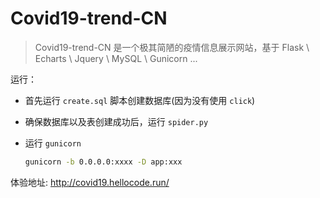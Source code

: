 # Covid19-trend-CN

> Covid19-trend-CN 是一个极其简陋的疫情信息展示网站，基于 Flask \ Echarts \ Jquery \ MySQL \ Gunicorn ...

运行：

- 首先运行 `create.sql` 脚本创建数据库(因为没有使用 `click`)

- 确保数据库以及表创建成功后，运行 `spider.py`

- 运行 `gunicorn` 

  ```bash
  gunicorn -b 0.0.0.0:xxxx -D app:xxx
  ```



体验地址: http://covid19.hellocode.run/

